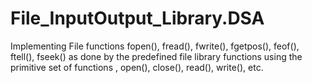# File_InputOutput_Library.DSA

Implementing File functions fopen(), fread(), fwrite(),  fgetpos(), feof(), ftell(), fseek()  as done  by the predefined file library functions using the primitive set of functions , open(), close(), read(), write(), etc.  